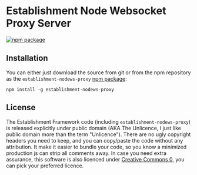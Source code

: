 # Establishment Node Websocket Proxy Server
[![npm package][npm-badge]][npm-url]

## Installation
You can either just download the source from git or from the npm repository as the `establishment-nodews-proxy` [npm package][npm-url]:
```
npm install -g establishment-nodews-proxy
```

## License
The Establishment Framework code (including `establishment-nodews-proxy`) is released explicitly under public domain (AKA The Unlicence, I just like public domain more than the term "Unlicence").
There are no ugly copyright headers you need to keep, and you can copy/paste the code without any attribution.
It make it easier to bundle your code, so you know a minimized production js can strip all comments away.
In case you need extra assurance, this software is also licenced under [Creative Commons 0][license-cc0], you can pick your preferred licence.

[license-cc0]: https://creativecommons.org/publicdomain/zero/1.0/
[npm-badge]: https://img.shields.io/npm/v/establishment-nodews-proxy.svg?style=flat-square
[npm-url]: https://www.npmjs.org/package/establishment-nodews-proxy
